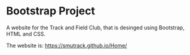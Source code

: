 # Bootstrap Project
A website for the Track and Field Club, that is desinged using Bootstrap, HTML and CSS. 

The website is: https://smutrack.github.io/Home/
